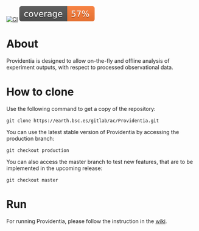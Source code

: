 [![CI](https://github.com/BSC-ES/providentia/actions/workflows/pytest.yaml/badge.svg?key_text=CI&key_width=30)]([https://github.com/BSC-ES/providentia/actions](https://github.com/BSC-ES/providentia/actions/workflows/pytest.yaml))
[![Coverage](https://github.com/BSC-ES/providentia/blob/master/coverage.svg?key_text=Coverage)](https://github.com/BSC-ES/providentia/actions)

# About

Providentia is designed to allow on-the-fly and offline analysis of experiment outputs, with respect to processed observational data.

# How to clone

Use the following command to get a copy of the repository:

```
git clone https://earth.bsc.es/gitlab/ac/Providentia.git
```

You can use the latest stable version of Providentia
by accessing the production branch:

```
git checkout production
```

You can also access the master branch to test new features,
that are to be implemented in the upcoming release:

```
git checkout master
```

# Run

For running Providentia, please follow the instruction in 
the [wiki](https://earth.bsc.es/gitlab/ac/Providentia/-/wikis/home).
